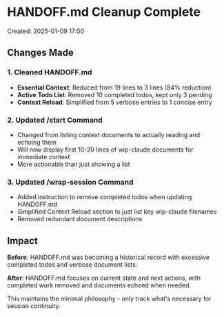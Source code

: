 # HANDOFF.md Cleanup Complete
Created: 2025-01-09 17:00

## Changes Made

### 1. Cleaned HANDOFF.md
- **Essential Context**: Reduced from 19 lines to 3 lines (84% reduction)
- **Active Todo List**: Removed 10 completed todos, kept only 3 pending
- **Context Reload**: Simplified from 5 verbose entries to 1 concise entry

### 2. Updated /start Command
- Changed from listing context documents to actually reading and echoing them
- Will now display first 10-20 lines of wip-claude documents for immediate context
- More actionable than just showing a list

### 3. Updated /wrap-session Command  
- Added instruction to remove completed todos when updating HANDOFF.md
- Simplified Context Reload section to just list key wip-claude filenames
- Removed redundant document descriptions

## Impact

**Before**: HANDOFF.md was becoming a historical record with excessive completed todos and verbose document lists.

**After**: HANDOFF.md focuses on current state and next actions, with completed work removed and documents echoed when needed.

This maintains the minimal philosophy - only track what's necessary for session continuity.